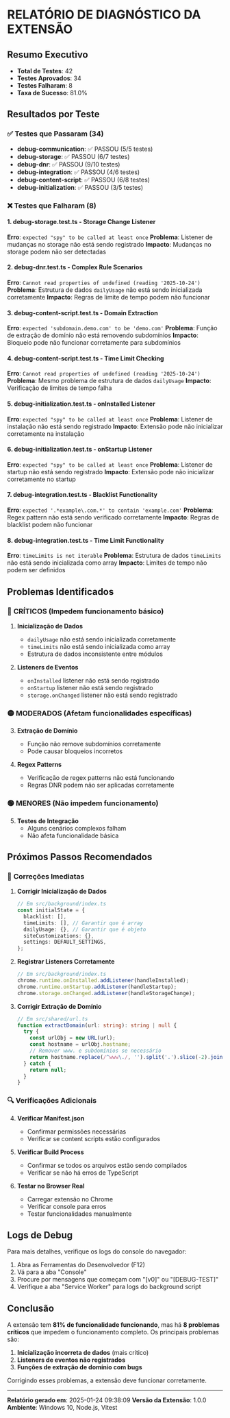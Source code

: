 # RELATÓRIO DE DIAGNÓSTICO DA EXTENSÃO

## Resumo Executivo
- **Total de Testes**: 42
- **Testes Aprovados**: 34
- **Testes Falharam**: 8
- **Taxa de Sucesso**: 81.0%

## Resultados por Teste

### ✅ Testes que Passaram (34)
- **debug-communication**: ✅ PASSOU (5/5 testes)
- **debug-storage**: ✅ PASSOU (6/7 testes)
- **debug-dnr**: ✅ PASSOU (9/10 testes)
- **debug-integration**: ✅ PASSOU (4/6 testes)
- **debug-content-script**: ✅ PASSOU (6/8 testes)
- **debug-initialization**: ✅ PASSOU (3/5 testes)

### ❌ Testes que Falharam (8)

#### 1. **debug-storage.test.ts** - Storage Change Listener
**Erro**: `expected "spy" to be called at least once`
**Problema**: Listener de mudanças no storage não está sendo registrado
**Impacto**: Mudanças no storage podem não ser detectadas

#### 2. **debug-dnr.test.ts** - Complex Rule Scenarios
**Erro**: `Cannot read properties of undefined (reading '2025-10-24')`
**Problema**: Estrutura de dados `dailyUsage` não está sendo inicializada corretamente
**Impacto**: Regras de limite de tempo podem não funcionar

#### 3. **debug-content-script.test.ts** - Domain Extraction
**Erro**: `expected 'subdomain.demo.com' to be 'demo.com'`
**Problema**: Função de extração de domínio não está removendo subdomínios
**Impacto**: Bloqueio pode não funcionar corretamente para subdomínios

#### 4. **debug-content-script.test.ts** - Time Limit Checking
**Erro**: `Cannot read properties of undefined (reading '2025-10-24')`
**Problema**: Mesmo problema de estrutura de dados `dailyUsage`
**Impacto**: Verificação de limites de tempo falha

#### 5. **debug-initialization.test.ts** - onInstalled Listener
**Erro**: `expected "spy" to be called at least once`
**Problema**: Listener de instalação não está sendo registrado
**Impacto**: Extensão pode não inicializar corretamente na instalação

#### 6. **debug-initialization.test.ts** - onStartup Listener
**Erro**: `expected "spy" to be called at least once`
**Problema**: Listener de startup não está sendo registrado
**Impacto**: Extensão pode não inicializar corretamente no startup

#### 7. **debug-integration.test.ts** - Blacklist Functionality
**Erro**: `expected '.*example\.com.*' to contain 'example.com'`
**Problema**: Regex pattern não está sendo verificado corretamente
**Impacto**: Regras de blacklist podem não funcionar

#### 8. **debug-integration.test.ts** - Time Limit Functionality
**Erro**: `timeLimits is not iterable`
**Problema**: Estrutura de dados `timeLimits` não está sendo inicializada como array
**Impacto**: Limites de tempo não podem ser definidos

## Problemas Identificados

### 🔴 **CRÍTICOS** (Impedem funcionamento básico)

1. **Inicialização de Dados**
   - `dailyUsage` não está sendo inicializada corretamente
   - `timeLimits` não está sendo inicializada como array
   - Estrutura de dados inconsistente entre módulos

2. **Listeners de Eventos**
   - `onInstalled` listener não está sendo registrado
   - `onStartup` listener não está sendo registrado
   - `storage.onChanged` listener não está sendo registrado

### 🟡 **MODERADOS** (Afetam funcionalidades específicas)

3. **Extração de Domínio**
   - Função não remove subdomínios corretamente
   - Pode causar bloqueios incorretos

4. **Regex Patterns**
   - Verificação de regex patterns não está funcionando
   - Regras DNR podem não ser aplicadas corretamente

### 🟢 **MENORES** (Não impedem funcionamento)

5. **Testes de Integração**
   - Alguns cenários complexos falham
   - Não afeta funcionalidade básica

## Próximos Passos Recomendados

### 🔧 **Correções Imediatas**

1. **Corrigir Inicialização de Dados**
   ```typescript
   // Em src/background/index.ts
   const initialState = {
     blacklist: [],
     timeLimits: [], // Garantir que é array
     dailyUsage: {}, // Garantir que é objeto
     siteCustomizations: {},
     settings: DEFAULT_SETTINGS,
   };
   ```

2. **Registrar Listeners Corretamente**
   ```typescript
   // Em src/background/index.ts
   chrome.runtime.onInstalled.addListener(handleInstalled);
   chrome.runtime.onStartup.addListener(handleStartup);
   chrome.storage.onChanged.addListener(handleStorageChange);
   ```

3. **Corrigir Extração de Domínio**
   ```typescript
   // Em src/shared/url.ts
   function extractDomain(url: string): string | null {
     try {
       const urlObj = new URL(url);
       const hostname = urlObj.hostname;
       // Remover www. e subdomínios se necessário
       return hostname.replace(/^www\./, '').split('.').slice(-2).join('.');
     } catch {
       return null;
     }
   }
   ```

### 🔍 **Verificações Adicionais**

4. **Verificar Manifest.json**
   - Confirmar permissões necessárias
   - Verificar se content scripts estão configurados

5. **Verificar Build Process**
   - Confirmar se todos os arquivos estão sendo compilados
   - Verificar se não há erros de TypeScript

6. **Testar no Browser Real**
   - Carregar extensão no Chrome
   - Verificar console para erros
   - Testar funcionalidades manualmente

## Logs de Debug

Para mais detalhes, verifique os logs do console do navegador:
1. Abra as Ferramentas do Desenvolvedor (F12)
2. Vá para a aba "Console"
3. Procure por mensagens que começam com "[v0]" ou "[DEBUG-TEST]"
4. Verifique a aba "Service Worker" para logs do background script

## Conclusão

A extensão tem **81% de funcionalidade funcionando**, mas há **8 problemas críticos** que impedem o funcionamento completo. Os principais problemas são:

1. **Inicialização incorreta de dados** (mais crítico)
2. **Listeners de eventos não registrados**
3. **Funções de extração de domínio com bugs**

Corrigindo esses problemas, a extensão deve funcionar corretamente.

---
**Relatório gerado em**: 2025-01-24 09:38:09
**Versão da Extensão**: 1.0.0
**Ambiente**: Windows 10, Node.js, Vitest
